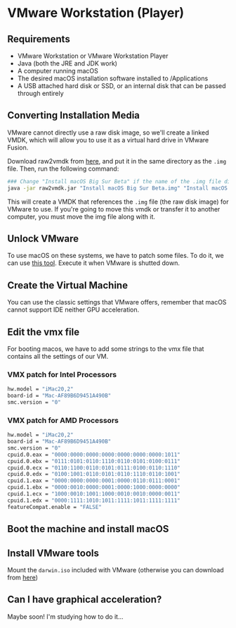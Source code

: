 # VMware Workstation (Player)

## Requirements

* VMware Workstation or VMware Workstation Player
* Java (both the JRE and JDK work)
* A computer running macOS
* The desired macOS installation software installed to /Applications
* A USB attached hard disk or SSD, or an internal disk that can be passed through entirely

## Converting Installation Media

VMware cannot directly use a raw disk image, so we'll create a linked VMDK, which will allow you to use it as a virtual hard drive in VMware Fusion.

Download raw2vmdk from [here](https://github.com/dortania/OpenCore-Install-Guide/blob/master/extra-files/raw2vmdk.jar), and put it in the same directory as the `.img` file. Then, run the following command:

```bash
### Change "Install macOS Big Sur Beta" if the name of the .img file differs
java -jar raw2vmdk.jar "Install macOS Big Sur Beta.img" "Install macOS Big Sur Beta.vmdk"
```

This will create a VMDK that references the `.img` file (the raw disk image) for VMware to use. If you're going to move this vmdk or transfer it to another computer, you must move the img file along with it.

## Unlock VMware

To use macOS on these systems, we have to patch some files. To do it, we can use [this tool](https://github.com/paolo-projects/auto-unlocker/releases).
Execute it when VMware is shutted down.

## Create the Virtual Machine

You can use the classic settings that VMware offers, remember that macOS cannot support IDE neither GPU acceleration.

## Edit the vmx file

For booting macos, we have to add some strings to the vmx file that contains all the settings of our VM.

### VMX patch for Intel Processors

```bash
hw.model = "iMac20,2"
board-id = "Mac-AF89B6D9451A490B"
smc.version = "0"
```

### VMX patch for AMD Processors

```bash
hw.model = "iMac20,2"
board-id = "Mac-AF89B6D9451A490B"
smc.version = "0"
cpuid.0.eax = "0000:0000:0000:0000:0000:0000:0000:1011"
cpuid.0.ebx = "0111:0101:0110:1110:0110:0101:0100:0111"
cpuid.0.ecx = "0110:1100:0110:0101:0111:0100:0110:1110"
cpuid.0.edx = "0100:1001:0110:0101:0110:1110:0110:1001"
cpuid.1.eax = "0000:0000:0000:0001:0000:0110:0111:0001"
cpuid.1.ebx = "0000:0010:0000:0001:0000:1000:0000:0000"
cpuid.1.ecx = "1000:0010:1001:1000:0010:0010:0000:0011"
cpuid.1.edx = "0000:1111:1010:1011:1111:1011:1111:1111"
featureCompat.enable = "FALSE"
```

## Boot the machine and install macOS

## Install VMware tools

Mount the `darwin.iso` included with VMware (otherwise you can download from [here](https://www.insanelymac.com/forum/files/file/987-vmware-tools-for-os-x-macos-darwiniso-and-darwinpre15iso/))

## Can I have graphical acceleration?

Maybe soon! I'm studying how to do it...
